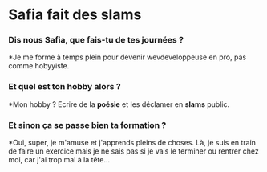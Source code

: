 # Safia fait des slams
### Dis nous Safia, que fais-tu de tes journées ?
*Je me forme à temps plein pour devenir wevdeveloppeuse en pro, pas comme hobyyiste. 
### Et quel est ton hobby alors ?
*Mon hobby ? Ecrire de la **poésie** et les déclamer en **slams** public.
### Et sinon ça se passe bien ta formation ?
*Oui, super, je m'amuse et j'apprends pleins de choses. Là, je suis en train de faire un exercice mais je ne sais pas si je vais le terminer ou rentrer chez moi, car j'ai trop mal à la tête...
